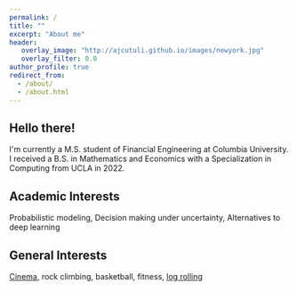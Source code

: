 ```yaml
---
permalink: /
title: ""
excerpt: "About me"
header:
   overlay_image: "http://ajcutuli.github.io/images/newyork.jpg"
   overlay_filter: 0.0
author_profile: true
redirect_from: 
  - /about/
  - /about.html 
---
```


**Hello there!**
---

I'm currently a M.S. student of Financial Engineering at Columbia University. I received a B.S. in Mathematics and Economics with a Specialization in Computing from UCLA in 2022.



**Academic Interests**
---
Probabilistic modeling, Decision making under uncertainty, Alternatives to deep learning



**General Interests**
---

[Cinema](https://letterboxd.com/ajcutuli/), rock climbing, basketball, fitness, [log rolling](https://www.instagram.com/stories/highlights/18080647642303348/)

